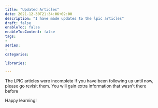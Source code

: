 ```yaml
---
title: "Updated Articles"
date: 2021-12-30T21:34:06+02:00
description: "I have made updates to the lpic articles"
draft: false
enableToc: false
enableTocContent: false
tags:
-
series:
-
categories:

libraries:

---
```


The LPIC articles were incomplete
If you have been following up until now, please go revisit them.
You will gain extra information that wasn't there before

Happy learning!